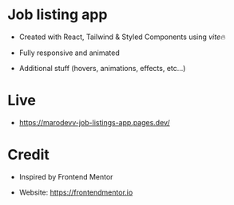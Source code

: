 # Job listing app

- Created with React, Tailwind & Styled Components using *vite*🔥

- Fully responsive and animated

- Additional stuff (hovers, animations, effects, etc...)

# Live

- https://marodevv-job-listings-app.pages.dev/

# Credit

- Inspired by Frontend Mentor

- Website: https://frontendmentor.io
